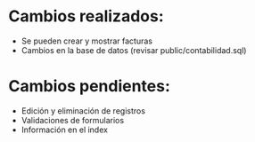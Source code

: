 # Cambios realizados:
* Se pueden crear y mostrar facturas
* Cambios en la base de datos (revisar public/contabilidad.sql)

# Cambios pendientes:
* Edición y eliminación de registros
* Validaciones de formularios
* Información en el index